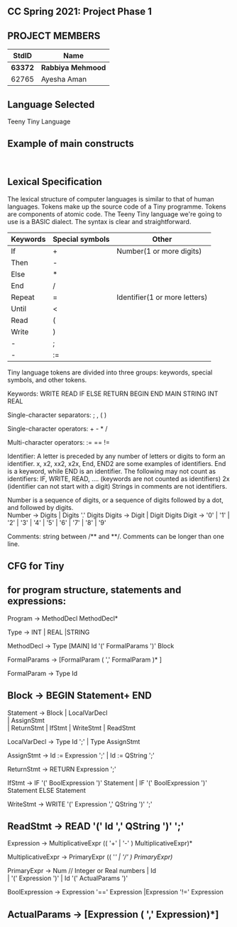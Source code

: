 ## CC Spring 2021: Project Phase 1 ##

## PROJECT MEMBERS ##
StdID | Name
------------ | -------------
**63372** | **Rabbiya Mehmood** 
62765 | Ayesha Aman


## Language Selected ##

Teeny Tiny Language

## Example of main constructs ##
```


```

## Lexical Specification ##
The lexical structure of computer languages is similar to that of human languages. Tokens make up the source code of a Tiny programme. Tokens are components of atomic code. The Teeny Tiny language we're going to use is a BASIC dialect. The syntax is clear and straightforward.


**Keywords**| **Special symbols**| **Other**
--------|-----------------|-------
If |       +       |         Number(1 or more digits)
Then |    -       |
Else  |   *        |
End   |  /        |
Repeat | =         |       Identifier(1 or more letters)
Until  | <        |
Read   | (        |
Write  | )        |
   -    |   ;       |
  -     |  :=       |
       
Tiny language tokens are divided into three groups: keywords, special symbols, and other tokens.


Keywords:   WRITE READ IF ELSE RETURN BEGIN END MAIN STRING INT REAL

Single-character separators:   ;  ,  (   )

Single-character operators:    +  -  *   /

Multi-character operators:    :=  ==   !=

Identifier: A letter is preceded by any number of letters or digits to form an identifier. x, x2, xx2, x2x, End, END2 are some examples of identifiers. End is a keyword, while END is an identifier. The following may not count as identifiers:
IF, WRITE, READ, .... (keywords are not counted as identifiers)
2x (identifier can not start with a digit)
Strings in comments are not identifiers.

Number is a sequence of digits, or a sequence of digits followed by a dot, and followed by digits.   
Number -> Digits | Digits '.' Digits
Digits -> Digit | Digit Digits
Digit  -> '0' | '1' | '2' | '3' | '4' | '5' | '6' | '7' | '8' | '9'

Comments: string between /** and **/. Comments can be longer than one line. 

## CFG for Tiny ##
for program structure, statements and expressions:
------------------------------------------------------------
Program -> MethodDecl MethodDecl*

Type -> INT | REAL |STRING 

MethodDecl -> Type [MAIN] Id '(' FormalParams ')' Block

FormalParams -> [FormalParam ( ',' FormalParam )* ]

FormalParam -> Type Id

Block -> BEGIN Statement+ END
-------------------------------------------------------------
Statement -> Block
           | LocalVarDecl  
           | AssignStmt   
           | ReturnStmt
           | IfStmt
	   | WriteStmt
	   | ReadStmt
        
LocalVarDecl -> Type Id ';' | Type AssignStmt  

AssignStmt  -> Id := Expression ';'
           |  Id := QString ';'
	   
ReturnStmt -> RETURN Expression ';'

IfStmt    -> IF '(' BoolExpression ')' Statement
            | IF '(' BoolExpression ')' Statement ELSE Statement
	    
WriteStmt -> WRITE '(' Expression ',' QString ')' ';'

ReadStmt  -> READ '(' Id ',' QString ')' ';'
----------------------------------------------------------------------
Expression -> MultiplicativeExpr  (( '+' | '-' ) MultiplicativeExpr)*

MultiplicativeExpr -> PrimaryExpr (( '*' | '/' ) PrimaryExpr)*

PrimaryExpr -> Num  // Integer or Real numbers
             | Id            
             | '(' Expression ')'
             | Id '(' ActualParams ')'
	     
BoolExpression -> Expression '==' Expression 
                 |Expression '!=' Expression 
		 
ActualParams -> [Expression ( ',' Expression)*]
-------------------------------------------------------------------
